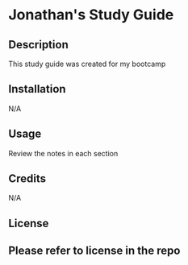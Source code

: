 # Jonathan's Study Guide

## Description

This study guide was created for my bootcamp

## Installation

N/A

## Usage

Review the notes in each section

## Credits

N/A

## License

Please refer to license in the repo
---